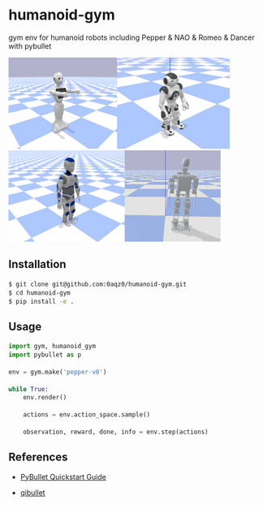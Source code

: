 # humanoid-gym
gym env for humanoid robots including Pepper &amp; NAO & Romeo & Dancer with pybullet

<img src='./images/pepper.png' height='180'><img src='./images/nao.png' height='180'> <img src='./images/romeo.png' height='180'><img src='./images/dancer.png' height='180'>

## Installation

```bash
$ git clone git@github.com:0aqz0/humanoid-gym.git
$ cd humanoid-gym
$ pip install -e .
```

## Usage

```python
import gym, humanoid_gym
import pybullet as p

env = gym.make('pepper-v0')

while True:
    env.render()

    actions = env.action_space.sample()

    observation, reward, done, info = env.step(actions)
```

## References

- [PyBullet Quickstart Guide](https://docs.google.com/document/d/10sXEhzFRSnvFcl3XxNGhnD4N2SedqwdAvK3dsihxVUA/edit#heading=h.p3s2oveabizm)

- [qibullet](https://github.com/softbankrobotics-research/qibullet)